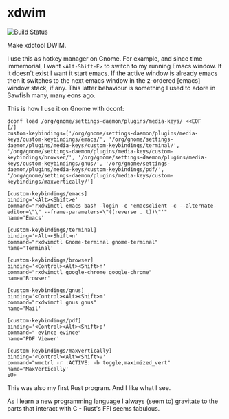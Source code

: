 # xdwim

[![Build Status](https://travis-ci.com/frobware/xdwim.svg?branch=master)](https://travis-ci.org/frobware/xdwim)

Make xdotool DWIM.

I use this as hotkey manager on Gnome. For example, and since time
immemorial, I want `<Alt-Shift-E>` to switch to my running Emacs
window. If it doesn't exist I want it start emacs. If the active
window is already emacs then it switches to the next emacs window in
the z-ordered [emacs] window stack, if any. This latter behaviour is
something I used to adore in Sawfish many, many eons ago.

This is how I use it on Gnome with dconf:

```
dconf load /org/gnome/settings-daemon/plugins/media-keys/ <<EOF
[/]
custom-keybindings=['/org/gnome/settings-daemon/plugins/media-keys/custom-keybindings/emacs/', '/org/gnome/settings-daemon/plugins/media-keys/custom-keybindings/terminal/', '/org/gnome/settings-daemon/plugins/media-keys/custom-keybindings/browser/', '/org/gnome/settings-daemon/plugins/media-keys/custom-keybindings/gnus/', '/org/gnome/settings-daemon/plugins/media-keys/custom-keybindings/pdf/', '/org/gnome/settings-daemon/plugins/media-keys/custom-keybindings/maxvertically/']

[custom-keybindings/emacs]
binding='<Alt><Shift>e'
command="rxdwimctl emacs bash -login -c 'emacsclient -c --alternate-editor=\"\" --frame-parameters=\"((reverse . t))\"'"
name='Emacs'

[custom-keybindings/terminal]
binding='<Alt><Shift>n'
command="rxdwimctl Gnome-terminal gnome-terminal"
name='Terminal'

[custom-keybindings/browser]
binding='<Control><Alt><Shift>n'
command="rxdwimctl google-chrome google-chrome"
name='Browser'

[custom-keybindings/gnus]
binding='<Control><Alt><Shift>m'
command="rxdwimctl gnus gnus"
name='Mail'

[custom-keybindings/pdf]
binding='<Control><Alt><Shift>p'
command=" evince evince"
name='PDF Viewer'

[custom-keybindings/maxvertically]
binding='<Control><Alt><Shift>v'
command="wmctrl -r :ACTIVE: -b toggle,maximized_vert"
name='MaxVertically'
EOF
```

This was also my first Rust program. And I like what I see.

As I learn a new programming language I always (seem to) gravitate to
the parts that interact with C - Rust's FFI seems fabulous.
